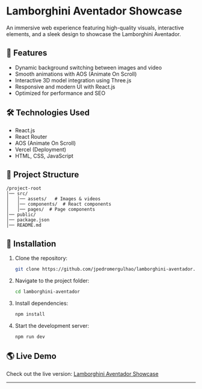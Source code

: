 # Lamborghini Aventador Showcase

An immersive web experience featuring high-quality visuals, interactive elements, and a sleek design to showcase the Lamborghini Aventador.

## 🚀 Features
- Dynamic background switching between images and video
- Smooth animations with AOS (Animate On Scroll)
- Interactive 3D model integration using Three.js
- Responsive and modern UI with React.js
- Optimized for performance and SEO

## 🛠️ Technologies Used
- React.js
- React Router
- AOS (Animate On Scroll)
- Vercel (Deployment)
- HTML, CSS, JavaScript

## 📂 Project Structure
```
/project-root
│── src/
│   │── assets/   # Images & videos
│   │── components/  # React components
│   │── pages/  # Page components
│── public/
│── package.json
│── README.md
```

## 🔧 Installation
1. Clone the repository:
   ```sh
   git clone https://github.com/jpedromergulhao/lamborghini-aventador.git
   ```
2. Navigate to the project folder:
   ```sh
   cd lamborghini-aventador
   ```
3. Install dependencies:
   ```sh
   npm install
   ```
4. Start the development server:
   ```sh
   npm run dev
   ```

## 🌎 Live Demo
Check out the live version: [Lamborghini Aventador Showcase](https://lamborghini-aventador.vercel.app/)

---

